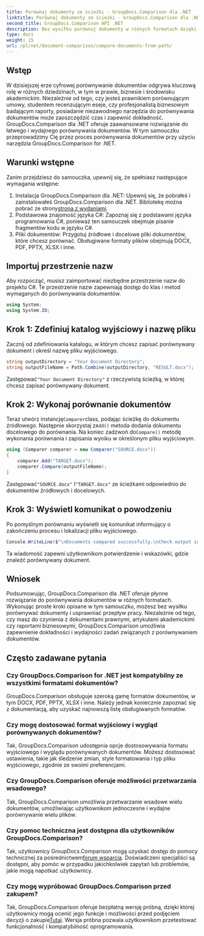 ```yaml
---
title: Porównaj dokumenty ze ścieżki - GroupDocs.Comparison dla .NET
linktitle: Porównaj dokumenty ze ścieżki - GroupDocs.Comparison dla .NET
second_title: GroupDocs.Comparison API .NET
description: Bez wysiłku porównuj dokumenty w różnych formatach dzięki GroupDocs.Comparison dla .NET. Oszczędź czas i zapewnij dokładność w zadaniach prawnych, akademickich i biznesowych.
type: docs
weight: 15
url: /pl/net/document-comparison/compare-documents-from-path/
---
```

## Wstęp
W dzisiejszej erze cyfrowej porównywanie dokumentów odgrywa kluczową rolę w różnych dziedzinach, w tym w prawie, biznesie i środowisku akademickim. Niezależnie od tego, czy jesteś prawnikiem porównującym umowy, studentem recenzującym eseje, czy profesjonalistą biznesowym badającym raporty, posiadanie niezawodnego narzędzia do porównywania dokumentów może zaoszczędzić czas i zapewnić dokładność. GroupDocs.Comparison dla .NET oferuje zaawansowane rozwiązanie do łatwego i wydajnego porównywania dokumentów. W tym samouczku przeprowadzimy Cię przez proces porównywania dokumentów przy użyciu narzędzia GroupDocs.Comparison for .NET.
## Warunki wstępne
Zanim przejdziesz do samouczka, upewnij się, że spełniasz następujące wymagania wstępne:
1. Instalacja GroupDocs.Comparison dla .NET: Upewnij się, że pobrałeś i zainstalowałeś GroupDocs.Comparison dla .NET. Bibliotekę można pobrać ze strony[strona z wydaniami](https://releases.groupdocs.com/comparison/net/).
2. Podstawowa znajomość języka C#: Zapoznaj się z podstawami języka programowania C#, ponieważ ten samouczek obejmuje pisanie fragmentów kodu w języku C#.
3. Pliki dokumentów: Przygotuj źródłowe i docelowe pliki dokumentów, które chcesz porównać. Obsługiwane formaty plików obejmują DOCX, PDF, PPTX, XLSX i inne.

## Importuj przestrzenie nazw
Aby rozpocząć, musisz zaimportować niezbędne przestrzenie nazw do projektu C#. Te przestrzenie nazw zapewniają dostęp do klas i metod wymaganych do porównywania dokumentów.
```csharp
using System;
using System.IO;
```
## Krok 1: Zdefiniuj katalog wyjściowy i nazwę pliku
Zacznij od zdefiniowania katalogu, w którym chcesz zapisać porównywany dokument i określ nazwę pliku wyjściowego.
```csharp
string outputDirectory = "Your Document Directory";
string outputFileName = Path.Combine(outputDirectory, "RESULT.docx");
```
 Zastępować`"Your Document Directory"` z rzeczywistą ścieżką, w której chcesz zapisać porównywany dokument.
## Krok 2: Wykonaj porównanie dokumentów
 Teraz utwórz instancję`Comparer`class, podając ścieżkę do dokumentu źródłowego. Następnie skorzystaj z`Add()` metoda dodania dokumentu docelowego do porównania. Na koniec zadzwoń do`Compare()` metodę wykonania porównania i zapisania wyniku w określonym pliku wyjściowym.
```csharp
using (Comparer comparer = new Comparer("SOURCE.docx"))
{
    comparer.Add("TARGET.docx");
    comparer.Compare(outputFileName);
}
```
 Zastępować`"SOURCE.docx"` I`"TARGET.docx"` ze ścieżkami odpowiednio do dokumentów źródłowych i docelowych.
## Krok 3: Wyświetl komunikat o powodzeniu
Po pomyślnym porównaniu wyświetli się komunikat informujący o zakończeniu procesu i lokalizacji pliku wyjściowego.
```csharp
Console.WriteLine($"\nDocuments compared successfully.\nCheck output in {outputDirectory}.");
```
Ta wiadomość zapewni użytkownikom potwierdzenie i wskazówki, gdzie znaleźć porównywany dokument.

## Wniosek
Podsumowując, GroupDocs.Comparison dla .NET oferuje płynne rozwiązanie do porównywania dokumentów w różnych formatach. Wykonując proste kroki opisane w tym samouczku, możesz bez wysiłku porównywać dokumenty i usprawniać przepływ pracy. Niezależnie od tego, czy masz do czynienia z dokumentami prawnymi, artykułami akademickimi czy raportami biznesowymi, GroupDocs.Comparison umożliwia zapewnienie dokładności i wydajności zadań związanych z porównywaniem dokumentów.
## Często zadawane pytania
### Czy GroupDocs.Comparison for .NET jest kompatybilny ze wszystkimi formatami dokumentów?
GroupDocs.Comparison obsługuje szeroką gamę formatów dokumentów, w tym DOCX, PDF, PPTX, XLSX i inne. Należy jednak koniecznie zapoznać się z dokumentacją, aby uzyskać najnowszą listę obsługiwanych formatów.
### Czy mogę dostosować format wyjściowy i wygląd porównywanych dokumentów?
Tak, GroupDocs.Comparison udostępnia opcje dostosowywania formatu wyjściowego i wyglądu porównywanych dokumentów. Możesz dostosować ustawienia, takie jak śledzenie zmian, style formatowania i typ pliku wyjściowego, zgodnie ze swoimi preferencjami.
### Czy GroupDocs.Comparison oferuje możliwości przetwarzania wsadowego?
Tak, GroupDocs.Comparison umożliwia przetwarzanie wsadowe wielu dokumentów, umożliwiając użytkownikom jednoczesne i wydajne porównywanie wielu plików.
### Czy pomoc techniczna jest dostępna dla użytkowników GroupDocs.Comparison?
 Tak, użytkownicy GroupDocs.Comparison mogą uzyskać dostęp do pomocy technicznej za pośrednictwem[forum wsparcia](https://forum.groupdocs.com/c/comparison/12). Doświadczeni specjaliści są dostępni, aby pomóc w przypadku jakichkolwiek zapytań lub problemów, jakie mogą napotkać użytkownicy.
### Czy mogę wypróbować GroupDocs.Comparison przed zakupem?
 Tak, GroupDocs.Comparison oferuje bezpłatną wersję próbną, dzięki której użytkownicy mogą ocenić jego funkcje i możliwości przed podjęciem decyzji o zakupie[Tutaj](https://releases.groupdocs.com/). Wersja próbna pozwala użytkownikom przetestować funkcjonalność i kompatybilność oprogramowania.